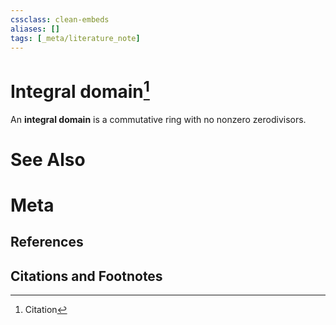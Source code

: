 ```yaml
---
cssclass: clean-embeds
aliases: []
tags: [_meta/literature_note]
---
```

# Integral domain[^1]
An **integral domain** is a commutative ring with no nonzero zerodivisors.

# See Also

# Meta
## References

## Citations and Footnotes
[^1]: Citation
